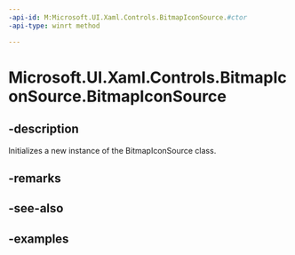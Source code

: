 ```yaml
---
-api-id: M:Microsoft.UI.Xaml.Controls.BitmapIconSource.#ctor
-api-type: winrt method

---
```

<!-- Method syntax.
public BitmapIconSource.BitmapIconSource()
-->

# Microsoft.UI.Xaml.Controls.BitmapIconSource.BitmapIconSource


## -description

Initializes a new instance of the BitmapIconSource class.


## -remarks


## -see-also


## -examples


